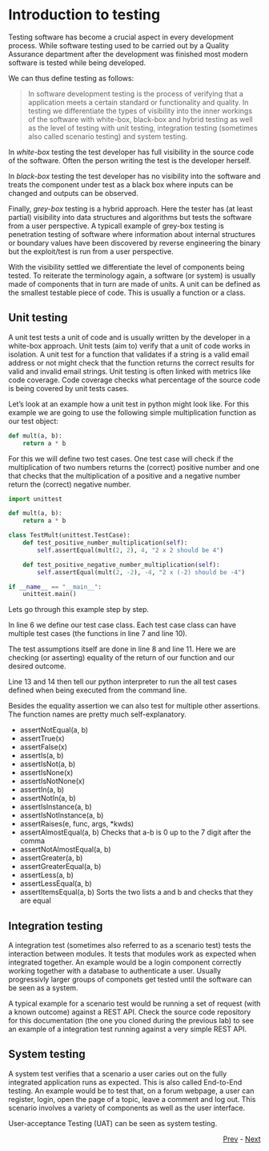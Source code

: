 # Introduction to testing

Testing software has become a crucial aspect in every development process. While software testing used to be carried out by a Quality Assurance department after the development was finished most modern software is tested while being developed.

We can thus define testing as follows:

> In software development testing is the process of verifying that a application meets a certain standard or functionality and quality. In testing we differentiate the types of visibility into the inner workings of the software with white-box, black-box and hybrid testing as well as the level of testing with unit testing, integration testing (sometimes also called scenario testing) and system testing.

In *white-box* testing the test developer has full visibility in the source code of the software. Often the person writing the test is the developer herself.

In *black-box* testing the test developer has no visibility into the software and treats the component under test as a black box where inputs can be changed and outputs can be observed.

Finally, *grey-box* testing is a hybrid approach. Here the tester has (at least partial) visibility into data structures and algorithms but tests the software from a user perspective. A typicall example of grey-box testing is penetration testing of software where information about internal structures or boundary values have been discovered by reverse engineering the binary but the exploit/test is run from a user perspective.

With the visibility settled we differentiate the level of components being tested. To reiterate the terminology again, a software (or system) is usually made of components that in turn are made of units. A unit can be defined as the smallest testable piece of code. This is usually a function or a class.

## Unit testing

A unit test tests a unit of code and is usually written by the developer in a white-box approach. Unit tests (aim to) verify that a unit of code works in isolation. A unit test for a function that validates if a string is a valid email address or not might check that the function returns the correct results for valid and invalid email strings. Unit testing is often linked with metrics like code coverage. Code coverage checks what percentage of the source code is being covered by unit tests cases.

Let’s look at an example how a unit test in python might look like. For this example we are going to use the following simple multiplication function as our test object:

```python
def mult(a, b):
    return a * b
```

For this we will define two test cases. One test case will check if the multiplication of two numbers returns the (correct) positive number and one that checks that the multiplication of a positive and a negative number return the (correct) negative number.

```python
import unittest

def mult(a, b):
    return a * b

class TestMult(unittest.TestCase):
    def test_positive_number_multiplication(self):
        self.assertEqual(mult(2, 2), 4, "2 x 2 should be 4")

    def test_positive_negative_number_multiplication(self):
        self.assertEqual(mult(2, -2), -4, "2 x (-2) should be -4")

if __name__ == "__main__":
    unittest.main()
```

Lets go through this example step by step.

In line 6 we define our test case class. Each test case class can have multiple test cases (the functions in line 7 and line 10).

The test assumptions itself are done in line 8 and line 11. Here we are checking (or asserting) equality of the return of our function and our desired outcome.

Line 13 and 14 then tell our python interpreter to run the all test cases defined when being executed from the command line.

Besides the equality assertion we can also test for multiple other assertions. The function names are pretty much self-explanatory.


* assertNotEqual(a, b)
* assertTrue(x)
* assertFalse(x)
* assertIs(a, b)
* assertIsNot(a, b)
* assertIsNone(x)
* assertIsNotNone(x)
* assertIn(a, b)
* assertNotIn(a, b)
* assertIsInstance(a, b)
* assertIsNotInstance(a, b)
* assertRaises(e, func, args, *kwds)
* assertAlmostEqual(a, b) Checks that a-b is 0 up to the 7 digit after the comma
* assertNotAlmostEqual(a, b)
* assertGreater(a, b)
* assertGreaterEqual(a, b)
* assertLess(a, b)
* assertLessEqual(a, b)
* assertItemsEqual(a, b) Sorts the two lists a and b and checks that they are equal


## Integration testing

A integration test (sometimes also referred to as a scenario test) tests the interaction between modules. It tests that modules work as expected when integrated together. An example would be a login component correctly working together with a database to authenticate a user. Usually progressivly larger groups of componets get tested until the software can be seen as a system.

A typical example for a scenario test would be running a set of request (with a known outcome) against a REST API. Check the source code repository for this documentation (the one you cloned during the previous lab) to see an example of a integration test running against a very simple REST API.

## System testing

A system test verifies that a scenario a user caries out on the fully integrated application runs as expected. This is also called End-to-End testing. An example would be to test that, on a forum webpage, a user can register, login, open the page of a topic, leave a comment and log out. This scenario involves a variety of components as well as the user interface.

User-acceptance Testing (UAT) can be seen as system testing.

<div align="right">
   
   [Prev](05_deploy-to-k8s.md) - [Next](07_write-test.md)
</div>
